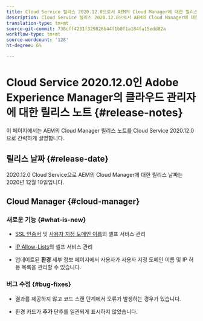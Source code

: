 ```yaml
---
title: Cloud Service 릴리스 2020.12.0으로서 AEM의 Cloud Manager에 대한 릴리스 노트
description: Cloud Service 릴리스 2020.12.0으로서 AEM의 Cloud Manager에 대한 릴리스 노트
translation-type: tm+mt
source-git-commit: 738cff4231f329826b44f1b0f1a184fa15edd82a
workflow-type: tm+mt
source-wordcount: '128'
ht-degree: 6%

---
```



# Cloud Service 2020.12.0인 Adobe Experience Manager의 클라우드 관리자에 대한 릴리스 노트 {#release-notes}

이 페이지에서는 AEM의 Cloud Manager 릴리스 노트를 Cloud Service 2020.12.0으로 간략하게 설명합니다.

## 릴리스 날짜 {#release-date}

2020.12.0 Cloud Service으로 AEM의 Cloud Manager에 대한 릴리스 날짜는 2020년 12월 10일입니다.

## Cloud Manager {#cloud-manager}

### 새로운 기능 {#what-is-new}

* [SSL 인증서](/help/implementing/cloud-manager/managing-ssl-certifications/introduction.md) 및 [사용자 지정 도메인 이름](/help/implementing/cloud-manager/custom-domain-names/introduction.md)의 셀프 서비스 관리

* [IP Allow-Lists](/help/implementing/cloud-manager/ip-allow-lists/introduction.md)의 셀프 서비스 관리

* 업데이트된 **환경** 세부 정보 페이지에서 사용자가 사용자 지정 도메인 이름 및 IP 허용 목록을 관리할 수 있습니다.


### 버그 수정  {#bug-fixes}

* 결과를 제공하지 않고 코드 스캔 단계에서 오류가 발생하는 경우가 있습니다.

* 환경 카드가 **추가** 단추를 일관되게 표시하지 않았습니다.
